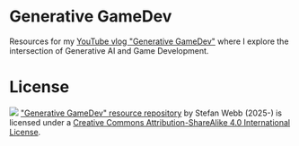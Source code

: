 <!--
© 2025, Stefan Webb. Some Rights Reserved.

Except where otherwise noted, this work is licensed under a
Creative Commons Attribution-ShareAlike 4.0 International License
https://creativecommons.org/licenses/by-sa/4.0/deed.en

-->

# Generative GameDev
Resources for my [YouTube vlog "Generative GameDev"](https://www.youtube.com/@generative-gamedev) where I explore the intersection of Generative AI and Game Development.

# License
<img src="https://mirrors.creativecommons.org/presskit/buttons/88x31/png/by-sa.png"></img> ["Generative GameDev" resource repository](https://github.com/stefanwebb/generative-gamedev) by Stefan Webb (2025-) is licensed under a [Creative Commons Attribution-ShareAlike 4.0 International License](https://creativecommons.org/licenses/by-sa/4.0/legalcode.en).